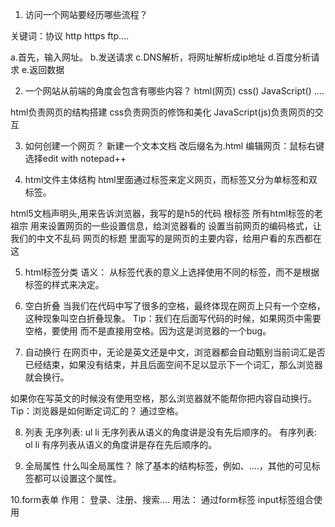 
1. 访问一个网站要经历哪些流程？

关键词：协议 http  https  ftp....

a.首先，输入网址。
b.发送请求 
c.DNS解析，将网址解析成ip地址
d.百度分析请求
e.返回数据

2. 一个网站从前端的角度会包含有哪些内容？
html(网页) css() JavaScript()  ....

html负责网页的结构搭建
css负责网页的修饰和美化
JavaScript(js)负责网页的交互

3. 如何创建一个网页？
新建一个文本文档
改后缀名为.html
编辑网页：鼠标右键选择edit with notepad++

4. html文件主体结构
html里面通过标签来定义网页，而标签又分为单标签和双标签。
<!DOCTYPE html> html5文档声明头,用来告诉浏览器，我写的是h5的代码
<html></html> 根标签 所有html标签的老祖宗 
<head></head> 用来设置网页的一些设置信息，给浏览器看的 
<meta charset="utf-8"> 设置当前网页的编码格式，让我们的中文不乱码

<title></title> 网页的标题
<body></body> 里面写的是网页的主要内容，给用户看的东西都在这


5. html标签分类
语义：
	从标签代表的意义上选择使用不同的标签，而不是根据标签的样式来决定。
	
6. 空白折叠
当我们在代码中写了很多的空格，最终体现在网页上只有一个空格，这种现象叫空白折叠现象。
Tip：我们在后面写代码的时候，如果网页中需要空格，要使用&nbsp;而不是直接用空格。因为这是浏览器的一个bug。

7. 自动换行
在网页中，无论是英文还是中文，浏览器都会自动甄别当前词汇是否已经结束，如果没有结束，并且后面空间不足以显示下一个词汇，那么浏览器就会换行。

如果你在写英文的时候没有使用空格，那么浏览器就不能帮你把内容自动换行。
Tip：浏览器是如何断定词汇的？
通过空格。

8. 列表
无序列表:
	ul 
		li 
	无序列表从语义的角度讲是没有先后顺序的。
有序列表:
	ol
		li
	有序列表从语义的角度讲是存在先后顺序的。
	
9. 全局属性
什么叫全局属性？
除了基本的结构标签，例如<html>、<body>....，其他的可见标签都可以设置这个属性。

10.form表单
作用：
	登录、注册、搜索....
用法：
	通过form标签  input标签组合使用